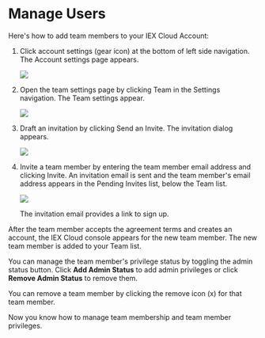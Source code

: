 # Manage Users

Here's how to add team members to your IEX Cloud Account:

1. Click account settings (gear icon) at the bottom of left side navigation. The Account settings page appears.

    ![](./managing-users/settings-account-page.png)

1. Open the team settings page by clicking Team in the Settings navigation. The Team settings appear.

    ![](./managing-users/team-page.png)

1. Draft an invitation by clicking Send an Invite. The invitation dialog appears.

    ![](./managing-users/invitation-dialog.png)

1. Invite a team member by entering the team member email address and clicking Invite. An invitation email is sent and the team member's email address appears in the Pending Invites list, below the Team list.

    ![](./managing-users/pending-invite.png)

    The invitation email provides a link to sign up.

After the team member accepts the agreement terms and creates an account, the IEX Cloud console appears for the new team member. The new team member is added to your Team list.

You can manage the team member's privilege status by toggling the admin status button. Click **Add Admin Status** to add admin privileges or click **Remove Admin Status** to remove them. 

You can remove a team member by clicking the remove icon (x) for that team member.

Now you know how to manage team membership and team member privileges.
